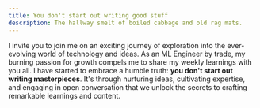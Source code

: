 ```yaml
---
title: You don't start out writing good stuff
description: The hallway smelt of boiled cabbage and old rag mats.
---
```


I invite you to join me on an exciting journey of exploration into the
ever-evolving world of technology and ideas.
As an ML Engineer by trade, my burning passion for growth compels me to
share my weekly learnings with you all. I have started to embrace a humble truth:
**you don't start out writing masterpieces**. It's through nurturing ideas, 
cultivating expertise, and engaging in open conversation that we unlock the
secrets to crafting remarkable learnings and content.
